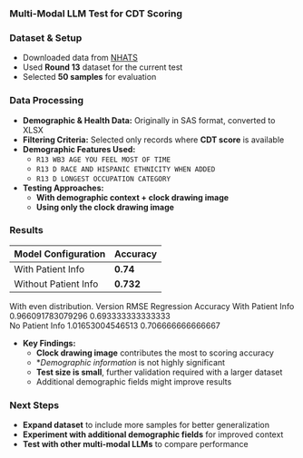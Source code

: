 ### Multi-Modal LLM Test for CDT Scoring

### **Dataset & Setup**

- Downloaded data from [NHATS](https://nhats.org/researcher/data-access)
- Used **Round 13** dataset for the current test
- Selected **50 samples** for evaluation

### **Data Processing**

- **Demographic & Health Data:** Originally in SAS format, converted to XLSX
- **Filtering Criteria:** Selected only records where **CDT score** is available
- **Demographic Features Used:**
    - `R13 WB3 AGE YOU FEEL MOST OF TIME`
    - `R13 D RACE AND HISPANIC ETHNICITY WHEN ADDED`
    - `R13 D LONGEST OCCUPATION CATEGORY`
- **Testing Approaches:**
    - **With demographic context + clock drawing image**
    - **Using only the clock drawing image**

### **Results**

| Model Configuration | Accuracy |
| --- | --- |
| With Patient Info | **0.74** |
| Without Patient Info | **0.732** |


With even distribution.
Version	RMSE	Regression Accuracy	
With Patient Info	0.966091783079296	0.693333333333333	
No Patient Info	1.01653004546513	0.706666666666667	
- **Key Findings:**
    - **Clock drawing image** contributes the most to scoring accuracy
    - **Demographic information* is not highly significant
    - **Test size is small**, further validation required with a larger dataset
    - Additional demographic fields might improve results

### **Next Steps**

- **Expand dataset** to include more samples for better generalization
- **Experiment with additional demographic fields** for improved context
- **Test with other multi-modal LLMs** to compare performance